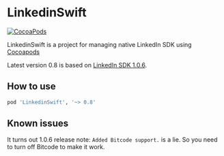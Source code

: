 # LinkedinSwift

[![CocoaPods](https://img.shields.io/cocoapods/v/LinkedinSwift.svg)](https://github.com/tonyli508/LinkedinSwift.git)

LinkedinSwift is a project for managing native LinkedIn SDK using [Cocoapods](https://cocoapods.org)

Latest version 0.8 is based on [LinkedIn SDK 1.0.6](https://content.linkedin.com/content/dam/developer/sdk/iOS/li-ios-sdk-1.0.6-release.zip).

## How to use

```ruby
pod 'LinkedinSwift', '~> 0.8'
```

## Known issues

It turns out 1.0.6 release note: `Added Bitcode support.` is a lie. So you need to turn off Bitcode to make it work.

